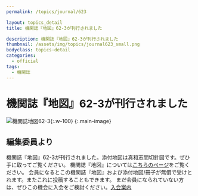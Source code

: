 ```yaml
---
permalink: /topics/journal/623

layout: topics_detail
title: 機関誌『地図』62-3が刊行されました

description: 機関誌『地図』62-3が刊行されました
thumbnail: /assets/img/topics/journal623_small.png
bodyclass: topics-detail
categories:
  - official
tags:
  - 機関誌
---
```

# 機関誌『地図』62-3が刊行されました
![機関誌地図62-3](https://jcacj.org/assets/img/topics/journal623.jpg){:.w-100}
{:.main-image}

## 編集委員より
機関誌『地図』62-3が刊行されました。添付地図は真和志間切針図です。ぜひ手に取ってご覧ください。
機関誌『地図』については[こちらのページ](https://jcacj.org/service.html)をご覧ください。
会員になるとこの機関誌『地図』および添付地図/冊子が無償で受けとれます。またこれに投稿することもできます。
まだ会員になられていない方は、ぜひこの機会に入会をご検討ください。[入会案内](https://jcacj.org/member.html)
